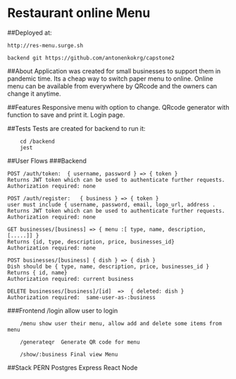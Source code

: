 # Restaurant online Menu

##Deployed at:

	http://res-menu.surge.sh
	
	backend git https://github.com/antonenkokrg/capstone2



##About
Application was created for small businesses to support them in pandemic time. Its a cheap way to switch paper menu to online. Online menu can be available from everywhere by QRcode and the owners can change it anytime.
	
##Features
Responsive menu with option to change. QRcode generator with function to save and print it. Login page.

##Tests
Tests are created for backend to run it:

		cd /backend
		jest
		
##User Flows
###Backend

	POST /auth/token:  { username, password } => { token }
	Returns JWT token which can be used to authenticate further requests.
	Authorization required: none
	
	POST /auth/register:   { business } => { token }
	user must include { username, password, email, logo_url, address .
	Returns JWT token which can be used to authenticate further requests.
	Authorization required: none
	
	GET businesses/[business] => { menu :[ type, name, description, [.....]] }
	Returns {id, type, description, price, businesses_id}
	Authorization required: none
	
	POST businesses/[business] { dish } => { dish }
	Dish should be { type, name, description, price, businesses_id }
	Returns { id, name}
	Authorization required: current business
	
	DELETE businesses/[business]/[id]  =>  { deleted: dish }
	Authorization required:  same-user-as-:business
	
###Frontend
		/login allow user to login
		
		/menu show user their menu, allow add and delete some items from menu
		
		/generateqr  Generate QR code for menu
		
		/show/:business Final view Menu

##Stack
PERN 
Postgres
Express
React 
Node

